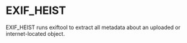 # EXIF_HEIST
EXIF_HEIST runs exiftool to extract all metadata about an uploaded or internet-located object.
